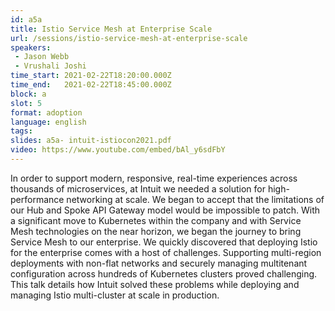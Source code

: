 ```yaml
---
id: a5a
title: Istio Service Mesh at Enterprise Scale
url: /sessions/istio-service-mesh-at-enterprise-scale
speakers:
 - Jason Webb
 - Vrushali Joshi
time_start: 2021-02-22T18:20:00.000Z
time_end:   2021-02-22T18:45:00.000Z
block: a
slot: 5
format: adoption
language: english
tags:
slides: a5a- intuit-istiocon2021.pdf
video: https://www.youtube.com/embed/bAl_y6sdFbY
---
```


In order to support modern, responsive, real-time experiences across thousands of microservices, at Intuit we needed a solution for high-performance networking at scale. We began to accept that the limitations of our Hub and Spoke API Gateway model would be impossible to patch.  With a significant move to Kubernetes within the company and with Service Mesh technologies on the near horizon, we began the journey to bring Service Mesh to our enterprise.  We quickly discovered that deploying Istio for the enterprise comes with a host of challenges. Supporting multi-region deployments with non-flat networks and securely managing multitenant configuration across hundreds of Kubernetes clusters proved challenging. This talk details how Intuit solved these problems while deploying and managing Istio multi-cluster at scale in production.

